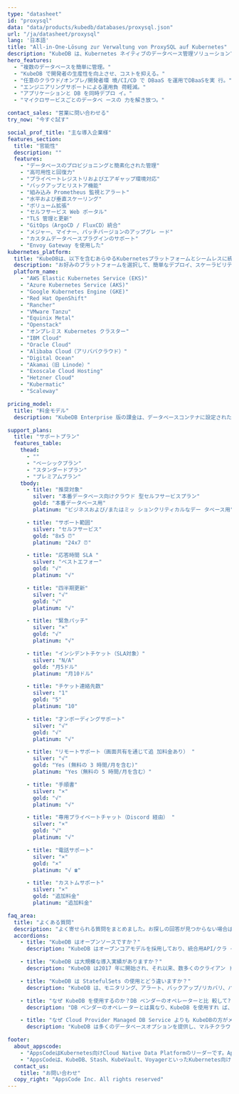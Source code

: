 ```yaml
---
type: "datasheet"
id: "proxysql"
data: "data/products/kubedb/databases/proxysql.json"
url: "/ja/datasheet/proxysql"
lang: '日本語'
title: "All-in-One-Lösung zur Verwaltung von ProxySQL auf Kubernetes"
description: "KubeDB は、Kubernetes ネイティブのデータベース管理ソリューションで、プライベ ートおよびパブリッククラウド上で、プロビジョニング、監視、アップグレード、パッ チ適用、スケーリング、ボリューム拡張、バックアップ、リカバリ、障害検出、修復な どのデータベース管理作業を簡素化し、自動化します。"
hero_features:
  - "複数のデータベースを簡単に管理。"
  - "KubeDB で開発者の生産性を向上させ、コストを抑える。"
  - "任意のクラウド/オンプレ/開発者環 境/CI/CD で DBaaS を運用でDBaaSを実 行。"
  - "エンジニアリングサポートによる運用負 荷軽減。"
  - "アプリケーションと DB を同時デプロ イ。"
  - "マイクロサービスごとのデータベ ースの 力を解き放つ。"

contact_sales: "営業に問い合わせる"
try_now: "今すぐ試す"

social_prof_title: "主な導入企業様"
features_section:
  title: "官能性"
  description: ""
  features:
    - "データベースのプロビジョニングと簡素化された管理"
    - "高可用性と回復力"
    - "プライベートレジストリおよびエアギャップ環境対応"
    - "バックアップとリストア機能"
    - "組み込み Prometheus 監視とアラート"
    - "水平および垂直スケーリング"
    - "ボリューム拡張"
    - "セルフサービス Web ポータル"
    - "TLS 管理と更新"
    - "GitOps（ArgoCD / FluxCD）統合"
    - "メジャー、マイナー、パッチバージョンのアップグレ ード"
    - "カスタムデータベースプラグインのサポート"
    - "Envoy Gateway を使用した"
kubernetes_platform:
  title: "KubeDBは、以下を含むあらゆるKubernetesプラットフォームとシームレスに統合できます："
  description: "お好みのプラットフォームを選択して、簡単なデプロイ、スケーラビリティ、管理をお楽しみください。次世代のアプリケーションデプロイを一緒に実現しましょう。"
  platform_name:
    - "AWS Elastic Kubernetes Service (EKS)"
    - "Azure Kubernetes Service (AKS)"
    - "Google Kubernetes Engine (GKE)"
    - "Red Hat OpenShift"
    - "Rancher"
    - "VMware Tanzu"
    - "Equinix Metal"
    - "Openstack"
    - "オンプレミス Kubernetes クラスター"
    - "IBM Cloud"
    - "Oracle Cloud"
    - "Alibaba Cloud（アリババクラウド）"
    - "Digital Ocean"
    - "Akamai（旧 Linode）"
    - "Exoscale Cloud Hosting"
    - "Hetzner Cloud"
    - "Kubermatic"
    - "Scaleway"

pricing_model:
  title: "料金モデル"
  description: "KubeDB Enterprise 版の課金は、データベースコンテナに設定されたメモリ制限に基づきます（Kubernetes ワーカーノードのメモリで はありません）。例：8GB RAM のPostgreSQL レプリカ3 台の場合、24GB として課金されます。"

support_plans:
  title: "サポートプラン"
  features_table:
    thead:
      - ""
      - "ベーシックプラン"
      - "スタンダードプラン"
      - "プレミアムプラン"
    tbody:
      - title: "推奨対象"
        silver: "本番データベース向けクラウド 型セルフサービスプラン"
        gold: "本番データベース用"
        platinum: "ビジネスおよび/またはミッ ションクリティカルなデー タベース用"

      - title: "サポート範囲"
        silver: "セルフサービス"
        gold: "8x5 ⏰"
        platinum: "24x7 ⏰"

      - title: "応答時間 SLA "
        silver: "ベストエフォー"
        gold: "√"
        platinum: "√"

      - title: "四半期更新"
        silver: "√"
        gold: "√"
        platinum: "√"

      - title: "緊急パッチ"
        silver: "×"
        gold: "√"
        platinum: "√"

      - title: "インシデントチケット（SLA対象）"
        silver: "N/A"
        gold: "月5ドル"
        platinum: "月10ドル"

      - title: "チケット連絡先数"
        silver: "1"
        gold: "5"
        platinum: "10"

      - title: "才ンボーディングサポート"
        silver: "√"
        gold: "√"
        platinum: "√"

      - title: "リモートサポート（画面共有を通じて追 加料金あり） "
        silver: "√"
        gold: "Yes (無料の 3 時間/月を含む)"
        platinum: "Yes（無料の 5 時間/月を含む）"

      - title: "手順書"
        silver: "×"
        gold: "√"
        platinum: "√"

      - title: "専用プライベートチャット（Discord 経由） "
        silver: "×"
        gold: "√"
        platinum: "√"

      - title: "電話サポート"
        silver: "×"
        gold: "×"
        platinum: "√ ☎"

      - title: "カストムサポート"
        silver: "×"
        gold: "追加料金"
        platinum: "追加料金"

faq_area:
  title: "よくある質問"
  description: "よく寄せられる質問をまとめました。お探しの回答が見つからない場合は、お気軽にお問い合わせください。"
  accordions:
    - title: "KubeDB はオープンソースですか？"
      description: "KubeDB はオープンコアモデルを採用しており、統合用API/クラ イアントはApache v2 ライセンスで提供されます。"

    - title: "KubeDB は大規模な導入実績がありますか？"
      description: "KubeDB は2017 年に開始され、それ以来、数多くのクライアン トに導入され、大規模な導入実績もあります。"

    - title: "KubeDB は StatefulSets の使用とどう違いますか？"
      description: "KubeDB は、モニタリング、アラート、バックアップ/リカバリ、バージョンアップ、スケーリング機能を含む包括的なDay 2 オペ レーションで差別化を図っている。"

    - title: "なぜ KubeDB を使用するのか？DB ベンダーのオペレーターと比 較して?"
      description: "DB ベンダーのオペレーターとは異なり、KubeDB を使用すれ ば、単一の契約と最小限のエンジニアリング努力で、すべてのデータベース要件を便利に満たすことができます"

    - title: "なぜ Cloud Provider Managed DB Service よりも KubeDBの方がメリットがあるのか？"
      description: "KubeDB は多くのデータベースオプションを提供し、マルチクラウドおよびオンプレミス環境をサポートする一方、より安価でコスト効率の良いソリューションを提供します。"

footer:
  about_appscode: 
    - "AppsCodeはKubernetes向けCloud Native Data Platformのリーダーです。AppsCodeは元GoogleエンジニアのTamal Sahaによって2016年に設立された。"
    - "AppsCodeは、KubeDB、Stash、KubeVault、VoyagerといったKubernetes向けの人気製品を数多く開発している。AppsCodeは米国ネバダ州ラスベガスに本社を置き、バングラデシュのダッカにエンジニアリングオフィスを構えています。"
  contact_us:
    title: "お問い合わせ"
  copy_right: "AppsCode Inc. All rights reserved"
---
```


